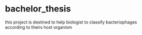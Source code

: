 # bachelor_thesis

this project is destined to help biologist to classify bacteriophages according to theirs host organism 
